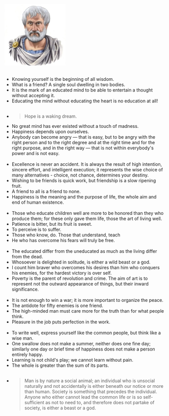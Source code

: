 ![image info](images/aristotle.jpg)
<br><br>
- Knowing yourself is the beginning of all wisdom.
- What is a friend? A single soul dwelling in two bodies.
- It is the mark of an educated mind to be able to entertain a thought without accepting it.
- Educating the mind without educating the heart is no education at all!
<br><br>
- > Hope is a waking dream.
- No great mind has ever existed without a touch of madness.
- Happiness depends upon ourselves.
- Anybody can become angry — that is easy, but to be angry with the right person and to the right degree and at the right time and for the right purpose, and in the right way — that is not within everybody's power and is not easy.
<br><br>
- Excellence is never an accident. It is always the result of high intention, sincere effort, and intelligent execution; it represents the wise choice of many alternatives - choice, not chance, determines your destiny.
- Wishing to be friends is quick work, but friendship is a slow ripening fruit.
- A friend to all is a friend to none.
- Happiness is the meaning and the purpose of life, the whole aim and end of human existence.
<br><br>
- Those who educate children well are more to be honored than they who produce them; for these only gave them life, those the art of living well.
- Patience is bitter, but its fruit is sweet.
- To perceive is to suffer.
- Those who know, do. Those that understand, teach
- He who has overcome his fears will truly be free.
<br><br>
- The educated differ from the uneducated as much as the living differ from the dead.
- Whosoever is delighted in solitude, is either a wild beast or a god.
- I count him braver who overcomes his desires than him who conquers his enemies, for the hardest victory is over self.
- Poverty is the parent of revolution and crime.
The aim of art is to represent not the outward appearance of things, but their inward significance.
<br><br>
- It is not enough to win a war; it is more important to organize the peace.
- The antidote for fifty enemies is one friend.
- The high-minded man must care more for the truth than for what people think.
- Pleasure in the job puts perfection in the work.
<br><br>
- To write well, express yourself like the common people, but think like a wise man.
- One swallow does not make a summer, neither does one fine day; similarly one day or brief time of happiness does not make a person entirely happy.
- Learning is not child's play; we cannot learn without pain.
- The whole is greater than the sum of its parts.
<br><br>
- > Man is by nature a social animal; an individual who is unsocial naturally and not accidentally is either beneath our notice or more than human. Society is something that precedes the individual. Anyone who either cannot lead the common life or is so self-sufficient as not to need to, and therefore does not partake of society, is either a beast or a god. 